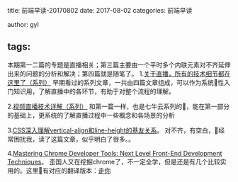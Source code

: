 title: 前端早读-20170802
date: 2017-08-02
categories: 前端早读

author: gyl

tags:
---
本期第一二篇的专题是直播相关；第三篇主要由一个平时多个内联元素对不齐延伸出来的问题的分析和解决；第四篇就是随笔了。
1.[关于直播，所有的技术细节都在这里了（系列）](http://blog.ucloud.cn/archives/694)
早期看过的系列文章，一共由四篇文章组成，可以作为系统性入门知识用，了解直播中的各环节，有助于对整个流程的理解。


2.[视频直播技术详解（系列）](http://www.jianshu.com/nb/5638906)
和第一篇一样，也是七牛云系列的，能在第一部分的基础上，更系统的了解直播过程中一些概念和各场景的分析


3.[CSS深入理解vertical-align和line-height的基友关系](http://www.zhangxinxu.com/wordpress/2015/08/css-deep-understand-vertical-align-and-line-height/)。
对不齐，有空白，经常困扰我，读了这篇文章，似乎明白了很多。。

4.[Mastering Chrome Developer Tools: Next Level Front-End Development Techniques](https://medium.freecodecamp.org/mastering-chrome-developer-tools-next-level-front-end-development-techniques-3ac0b6fe8a3)。
歪国人又在挖掘chrome了，不一定全学，但是还是有几个比较实用的。这里有对应的翻译版本：[走你](http://www.zcfy.cc/article/mastering-chrome-developer-tools-next-level-front-end-development-techniques-3722.html?t=selection)